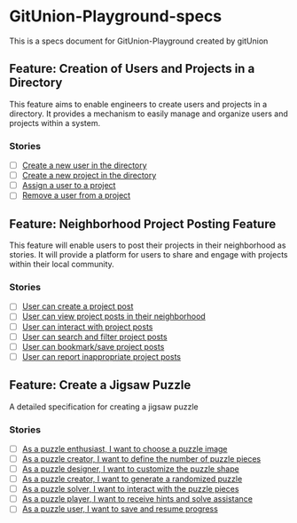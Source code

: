 # GitUnion-Playground-specs
This is a specs document for GitUnion-Playground created by gitUnion


## Feature: Creation of Users and Projects in a Directory
This feature aims to enable engineers to create users and projects in a directory. It provides a mechanism to easily manage and organize users and projects within a system.
### Stories
- [ ] [Create a new user in the directory](https://github.com/Khalon-Bridge/GitUnion-Playground-specs/issues/1)
- [ ] [Create a new project in the directory](https://github.com/Khalon-Bridge/GitUnion-Playground-specs/issues/2)
- [ ] [Assign a user to a project](https://github.com/Khalon-Bridge/GitUnion-Playground-specs/issues/3)
- [ ] [Remove a user from a project](https://github.com/Khalon-Bridge/GitUnion-Playground-specs/issues/4)

## Feature: Neighborhood Project Posting Feature
This feature will enable users to post their projects in their neighborhood as stories. It will provide a platform for users to share and engage with projects within their local community.
### Stories
- [ ] [User can create a project post](https://github.com/Khalon-Bridge/GitUnion-Playground-specs/issues/5)
- [ ] [User can view project posts in their neighborhood](https://github.com/Khalon-Bridge/GitUnion-Playground-specs/issues/6)
- [ ] [User can interact with project posts](https://github.com/Khalon-Bridge/GitUnion-Playground-specs/issues/7)
- [ ] [User can search and filter project posts](https://github.com/Khalon-Bridge/GitUnion-Playground-specs/issues/8)
- [ ] [User can bookmark/save project posts](https://github.com/Khalon-Bridge/GitUnion-Playground-specs/issues/9)
- [ ] [User can report inappropriate project posts](https://github.com/Khalon-Bridge/GitUnion-Playground-specs/issues/10)

## Feature: Create a Jigsaw Puzzle
A detailed specification for creating a jigsaw puzzle
### Stories
- [ ] [As a puzzle enthusiast, I want to choose a puzzle image](https://github.com/Khalon-Bridge/GitUnion-Playground-specs/issues/17)
- [ ] [As a puzzle creator, I want to define the number of puzzle pieces](https://github.com/Khalon-Bridge/GitUnion-Playground-specs/issues/18)
- [ ] [As a puzzle designer, I want to customize the puzzle shape](https://github.com/Khalon-Bridge/GitUnion-Playground-specs/issues/19)
- [ ] [As a puzzle creator, I want to generate a randomized puzzle](https://github.com/Khalon-Bridge/GitUnion-Playground-specs/issues/20)
- [ ] [As a puzzle solver, I want to interact with the puzzle pieces](https://github.com/Khalon-Bridge/GitUnion-Playground-specs/issues/21)
- [ ] [As a puzzle player, I want to receive hints and solve assistance](https://github.com/Khalon-Bridge/GitUnion-Playground-specs/issues/22)
- [ ] [As a puzzle user, I want to save and resume progress](https://github.com/Khalon-Bridge/GitUnion-Playground-specs/issues/23)